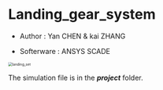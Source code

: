 # Landing_gear_system

* Author : Yan CHEN & kai ZHANG

* Softerware : ANSYS SCADE



<img src="../Landing_gear_system/README.assets/landing_set.png" alt="landing_set" style="zoom:50%;" />

The simulation file is in the ***project*** folder.

